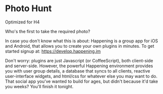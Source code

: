 Photo Hunt
==========
Optimized for H4

Who's the first to take the required photo?

In case you don't know what this is about: Happening is a group app for iOS and Android, that allows you to create your own plugins in minutes. To get started signup at: https://develop.happening.im

Don't worry: plugins are just Javascript (or CoffeeScript), both client-side and server-side. However, the powerful Happening environment provides you with user group details, a database that syncs to all clients, reactive user-interface widgets, and html/css for whatever else you may want to do. That social app you've wanted to build for ages, but didn't because it'd take you weeks? You'll finish it tonight.

